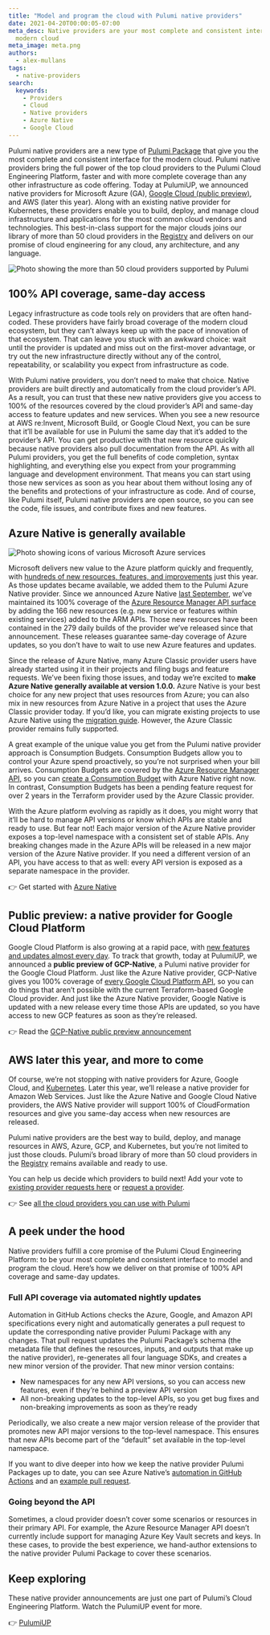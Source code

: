 ```yaml
---
title: "Model and program the cloud with Pulumi native providers"
date: 2021-04-20T00:00:05-07:00
meta_desc: Native providers are your most complete and consistent interface for the
  modern cloud
meta_image: meta.png
authors:
  - alex-mullans
tags:
  - native-providers
search:
  keywords:
    - Providers
    - Cloud
    - Native providers
    - Azure Native
    - Google Cloud
---
```


Pulumi native providers are a new type of [Pulumi Package](/blog/pulumiup-pulumi-packages-multi-language-components/) that give you the most complete and consistent interface for the modern cloud. Pulumi native providers bring the full power of the top cloud providers to the Pulumi Cloud Engineering Platform, faster and with more complete coverage than any other infrastructure as code offering. Today at PulumiUP, we announced native providers for Microsoft Azure (GA), [Google Cloud (public preview)](/blog/pulumiup-google-native-provider), and AWS (later this year). Along with an existing native provider for Kubernetes, these providers enable you to build, deploy, and manage cloud infrastructure and applications for the most common cloud vendors and technologies. This best-in-class support for the major clouds joins our library of more than 50 cloud providers in the [Registry](/registry/) and delivers on our promise of cloud engineering for any cloud, any architecture, and any language.

<!--more-->

![Photo showing the more than 50 cloud providers supported by Pulumi](providers.png)

## 100% API coverage, same-day access

Legacy infrastructure as code tools rely on providers that are often hand-coded. These providers have fairly broad coverage of the modern cloud ecosystem, but they can’t always keep up with the pace of innovation of that ecosystem. That can leave you stuck with an awkward choice: wait until the provider is updated and miss out on the first-mover advantage, or try out the new infrastructure directly without any of the control, repeatability, or scalability you expect from infrastructure as code.

With Pulumi native providers, you don’t need to make that choice. Native providers are built directly and automatically from the cloud provider’s API. As a result, you can trust that these new native providers give you access to 100% of the resources covered by the cloud provider’s API and same-day access to feature updates and new services. When you see a new resource at AWS re:Invent, Microsoft Build, or Google Cloud Next, you can be sure that it’ll be available for use in Pulumi the same day that it’s added to the provider’s API. You can get productive with that new resource quickly because native providers also pull documentation from the API. As with all Pulumi providers, you get the full benefits of code completion, syntax highlighting, and everything else you expect from your programming language and development environment. That means you can start using those new services as soon as you hear about them without losing any of the benefits and protections of your infrastructure as code. And of course, like Pulumi itself, Pulumi native providers are open source, so you can see the code, file issues, and contribute fixes and new features.

## Azure Native is generally available

![Photo showing icons of various Microsoft Azure services](azure-hero.png)

Microsoft delivers new value to the Azure platform quickly and frequently, with [hundreds of new resources, features, and improvements](https://azure.microsoft.com/en-us/updates/) just this year. As those updates became available, we added them to the Pulumi Azure Native provider. Since we announced Azure Native [last September](/blog/announcing-nextgen-azure-provider/), we’ve maintained its 100% coverage of the [Azure Resource Manager API surface](https://docs.microsoft.com/en-us/rest/api/azure/) by adding the 166 new resources (e.g. new service or features within existing services) added to the ARM APIs. Those new resources have been contained in the 279 daily builds of the provider we’ve released since that announcement. These releases guarantee same-day coverage of Azure updates, so you don’t have to wait to use new Azure features and updates.

Since the release of Azure Native, many Azure Classic provider users have already started using it in their projects and filing bugs and feature requests. We’ve been fixing those issues, and today we’re excited to ****make Azure Native generally available at version 1.0.0.**** Azure Native is your best choice for any new project that uses resources from Azure; you can also mix in new resources from Azure Native in a project that uses the Azure Classic provider today. If you’d like, you can migrate existing projects to use Azure Native using the [migration guide](/registry/packages/azure-native/from-classic/). However, the Azure Classic provider remains fully supported.

A great example of the unique value you get from the Pulumi native provider approach is Consumption Budgets. Consumption Budgets allow you to control your Azure spend proactively, so you’re not surprised when your bill arrives. Consumption Budgets are covered by the [Azure Resource Manager API](https://docs.microsoft.com/en-us/azure/cost-management-billing/manage/consumption-api-overview), so you can [create a Consumption Budget](https://www.pulumi.com/registry/packages/azure-native/api-docs/consumption/budget/) with Azure Native right now. In contrast, Consumption Budgets has been a pending feature request for over 2 years in the Terraform provider used by the Azure Classic provider.

With the Azure platform evolving as rapidly as it does, you might worry that it’ll be hard to manage API versions or know which APIs are stable and ready to use. But fear not! Each major version of the Azure Native provider exposes a top-level namespace with a consistent set of stable APIs. Any breaking changes made in the Azure APIs will be released in a new major version of the Azure Native provider. If you need a different version of an API, you have access to that as well: every API version is exposed as a separate namespace in the provider.

👉 Get started with [Azure Native](/registry/packages/azure-native/)

## Public preview: a native provider for Google Cloud Platform

Google Cloud Platform is also growing at a rapid pace, with [new features and updates almost every day](https://cloud.google.com/blog/products/gcp). To track that growth, today at PulumiUP, we announced a **public preview of GCP-Native**, a Pulumi native provider for the Google Cloud Platform. Just like the Azure Native provider, GCP-Native gives you 100% coverage of [every Google Cloud Platform API](https://developers.google.com/discovery/), so you can do things that aren’t possible with the current Terraform-based Google Cloud provider<!--TODO add examples-->. And just like the Azure Native provider, Google Native is updated with a new release every time those APIs are updated, so you have access to new GCP features as soon as they’re released.

👉 Read the [GCP-Native public preview announcement](/blog/pulumiup-google-native-provider/)

## AWS later this year, and more to come

Of course, we’re not stopping with native providers for Azure, Google Cloud, and [Kubernetes](/registry/packages/kubernetes/). Later this year, we’ll release a native provider for Amazon Web Services. Just like the Azure Native and Google Cloud Native providers, the AWS Native provider will support 100% of CloudFormation resources and give you same-day access when new resources are released.

Pulumi native providers are the best way to build, deploy, and manage resources in AWS, Azure, GCP, and Kubernetes, but you’re not limited to just those clouds. Pulumi’s broad library of more than 50 cloud providers in the [Registry](/registry/) remains available and ready to use.

You can help us decide which providers to build next! Add your vote to [existing provider requests here](https://github.com/pulumi/pulumi/issues?q=is%3Aopen+is%3Aissue+label%3Aarea%2Fproviders+label%3Akind%2Fenhancement) or [request a provider](https://github.com/pulumi/pulumi/issues/new?assignees=&labels=kind%2Fenhancement,area%2Fproviders&template=1-feature-request.md).

👉 See [all the cloud providers you can use with Pulumi](/registry/)

## A peek under the hood

Native providers fulfill a core promise of the Pulumi Cloud Engineering Platform: to be your most complete and consistent interface to model and program the cloud. Here’s how we deliver on that promise of 100% API coverage and same-day updates.

### Full API coverage via automated nightly updates

Automation in GitHub Actions checks the Azure, Google, and Amazon API specifications every night and automatically generates a pull request to update the corresponding native provider Pulumi Package with any changes. That pull request updates the Pulumi Package’s schema (the metadata file that defines the resources, inputs, and outputs that make up the native provider), re-generates all four language SDKs, and creates a new minor version of the provider. That new minor version contains:

- New namespaces for any new API versions, so you can access new features, even if they’re behind a preview API version
- All non-breaking updates to the top-level APIs, so you get bug fixes and non-breaking improvements as soon as they’re ready

Periodically, we also create a new major version release of the provider that promotes new API major versions to the top-level namespace. This ensures that new APIs become part of the “default” set available in the top-level namespace.

If you want to dive deeper into how we keep the native provider Pulumi Packages up to date, you can see Azure Native’s [automation in GitHub Actions](https://github.com/pulumi/pulumi-azure-native/actions/workflows/nightly-sdk-generation.yml) and an [example pull request](https://github.com/pulumi/pulumi-azure-native/pull/728).

### Going beyond the API

Sometimes, a cloud provider doesn’t cover some scenarios or resources in their primary API. For example, the Azure Resource Manager API doesn’t currently include support for managing Azure Key Vault secrets and keys. In these cases, to provide the best experience, we hand-author extensions to the native provider Pulumi Package to cover these scenarios.

## Keep exploring

These native provider announcements are just one part of Pulumi’s Cloud Engineering Platform. Watch the PulumiUP event for more.

👉 [PulumiUP](https://www.pulumi.com/pulumi-up/)
